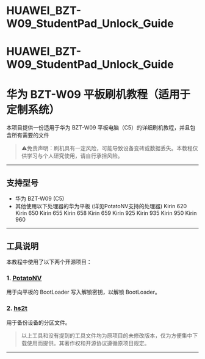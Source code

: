 # HUAWEI_BZT-W09_StudentPad_Unlock_Guide

# HUAWEI_BZT-W09_StudentPad_Unlock_Guide

# 华为 BZT-W09 平板刷机教程（适用于定制系统）

本项目提供一份适用于华为 BZT-W09 平板电脑（C5）的详细刷机教程，并且包含所有需要的文件

> ⚠️免责声明：刷机具有一定风险，可能导致设备变砖或数据丢失。本教程仅供学习与个人研究使用，请自行承担风险。

---

## 支持型号

- 华为 BZT-W09 (C5)
- 其他使用以下处理器的华为平板 (详见PotatoNV支持的处理器)
  Kirin 620
  Kirin 650
  Kirin 655
  Kirin 658
  Kirin 659
  Kirin 925
  Kirin 935
  Kirin 950
  Kirin 960

---

## 工具说明

本教程中使用了以下两个开源项目：

### 1. [PotatoNV](https://github.com/mashed-potatoes/PotatoNV)
用于向平板的 BootLoader 写入解锁密钥，以解锁 BootLoader。


### 2. [hs2t](https://github.com/mashed-potatoes/hs2t)
用于备份设备的分区文件。

> 以上工具和没有提到的工具文件均为原项目的未修改版本，仅为方便集中下载使用而提供。其著作权和开源协议遵循原项目规定。

---





























